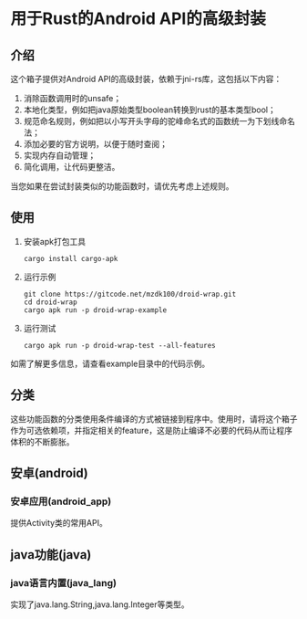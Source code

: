 # 用于Rust的Android API的高级封装

## 介绍

这个箱子提供对Android API的高级封装，依赖于jni-rs库，这包括以下内容：

1. 消除函数调用时的unsafe；
2. 本地化类型，例如把java原始类型boolean转换到rust的基本类型bool；
3. 规范命名规则，例如把以小写开头字母的驼峰命名式的函数统一为下划线命名法；
4. 添加必要的官方说明，以便于随时查阅；
5. 实现内存自动管理；
6. 简化调用，让代码更整洁。

当您如果在尝试封装类似的功能函数时，请优先考虑上述规则。

## 使用

1. 安装apk打包工具
   ```shell
   cargo install cargo-apk
   ```
2. 运行示例
   ```shell
   git clone https://gitcode.net/mzdk100/droid-wrap.git
   cd droid-wrap
   cargo apk run -p droid-wrap-example
   ```
3. 运行测试
   ```shell
   cargo apk run -p droid-wrap-test --all-features
   ```

如需了解更多信息，请查看example目录中的代码示例。

## 分类

这些功能函数的分类使用条件编译的方式被链接到程序中。使用时，请将这个箱子作为可选依赖项，并指定相关的feature，这是防止编译不必要的代码从而让程序体积的不断膨胀。

## 安卓(android)

### 安卓应用(android_app)

提供Activity类的常用API。

## java功能(java)

### java语言内置(java_lang)

实现了java.lang.String,java.lang.Integer等类型。

